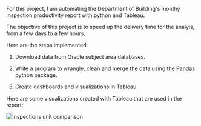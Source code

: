
For this project, I am automating the Department of Building's monthy inspection productivity report with python and Tableau. 

The objective of this project is to speed up the delivery time for the analyis, from a few days to a few hours.

Here are the steps implemented:

1. Download data from Oracle subject area databases.

2. Write a program to wrangle, clean and merge the data using the Pandas python package.

3. Create dashboards and visualizations in Tableau.


Here are some visualizations created with Tableau that are used in the report:


![inspections unit comparison](https://cloud.githubusercontent.com/assets/11237613/22900640/06a5e596-f1fd-11e6-85e5-740b33bd26b6.png)





